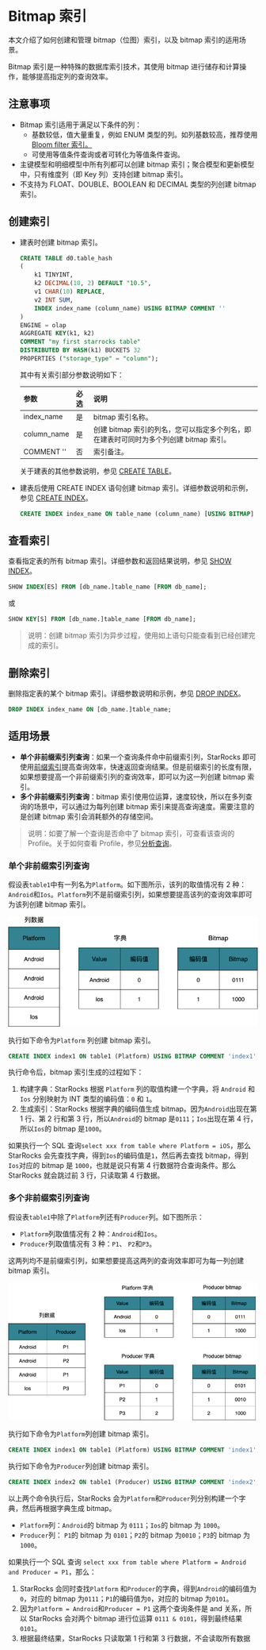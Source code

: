 # Bitmap 索引

本文介绍了如何创建和管理 bitmap（位图）索引，以及 bitmap 索引的适用场景。

Bitmap 索引是一种特殊的数据库索引技术，其使用 bitmap 进行储存和计算操作，能够提高指定列的查询效率。

## 注意事项

- Bitmap 索引适用于满足以下条件的列：
  - 基数较低，值大量重复，例如 ENUM 类型的列。如列基数较高，推荐使用 [Bloom filter 索引。](/using_starrocks/Bloomfilter_index.md)
  - 可使用等值条件查询或者可转化为等值条件查询。
- 主键模型和明细模型中所有列都可以创建 bitmap 索引；聚合模型和更新模型中，只有维度列（即 Key 列）支持创建 bitmap 索引。
- 不支持为 FLOAT、DOUBLE、BOOLEAN 和 DECIMAL 类型的列创建 bitmap 索引。

## 创建索引

- 建表时创建 bitmap 索引。

    ```SQL
    CREATE TABLE d0.table_hash
    (
        k1 TINYINT,
        k2 DECIMAL(10, 2) DEFAULT "10.5",
        v1 CHAR(10) REPLACE,
        v2 INT SUM,
        INDEX index_name (column_name) USING BITMAP COMMENT ''
    )
    ENGINE = olap
    AGGREGATE KEY(k1, k2)
    COMMENT "my first starrocks table"
    DISTRIBUTED BY HASH(k1) BUCKETS 32
    PROPERTIES ("storage_type" = "column");
    ```

    其中有关索引部分参数说明如下：

    | **参数**    | **必选** | **说明**                                                     |
    | ----------- | -------- | ------------------------------------------------------------ |
    | index_name  | 是       | bitmap 索引名称。                                            |
    | column_name | 是       | 创建 bitmap 索引的列名，您可以指定多个列名，即在建表时可同时为多个列创建 bitmap 索引。 |
    | COMMENT ''  | 否       | 索引备注。                                                   |

    关于建表的其他参数说明，参见 [CREATE TABLE](/sql-reference/sql-statements/data-definition/CREATE%20TABLE.md)。

- 建表后使用 CREATE INDEX 语句创建 bitmap 索引。详细参数说明和示例，参见 [CREATE INDEX](/sql-reference/sql-statements/data-definition/CREATE%20INDEX.md)。

    ```SQL
    CREATE INDEX index_name ON table_name (column_name) [USING BITMAP] [COMMENT ''];
    ```

## 查看索引

查看指定表的所有 bitmap 索引。详细参数和返回结果说明，参见 [SHOW INDEX](/sql-reference/sql-statements/Administration/SHOW%20INDEX.md)。

```SQL
SHOW INDEX[ES] FROM [db_name.]table_name [FROM db_name];
```

或

```SQL
SHOW KEY[S] FROM [db_name.]table_name [FROM db_name];
```

> 说明：创建 bitmap 索引为异步过程，使用如上语句只能查看到已经创建完成的索引。

## 删除索引

删除指定表的某个 bitmap 索引。详细参数说明和示例，参见 [DROP INDEX](/sql-reference/sql-statements/data-definition/DROP%20INDEX.md)。

```SQL
DROP INDEX index_name ON [db_name.]table_name;
```

## 适用场景

- **单个非前缀索引列查询**：如果一个查询条件命中前缀索引列，StarRocks 即可使用[前缀索引](/table_design/Sort_key.md)提高查询效率，快速返回查询结果。但是前缀索引的长度有限，如果想要提高一个非前缀索引列的查询效率，即可以为这一列创建 bitmap 索引。
- **多个非前缀索引列查询**：bitmap 索引使用位运算，速度较快，所以在多列查询的场景中，可以通过为每列创建 bitmap 索引来提高查询速度。需要注意的是创建 bitmap 索引会消耗额外的存储空间。

> 说明：如要了解一个查询是否命中了 bitmap 索引，可查看该查询的 Profile。关于如何查看 Profile，参见[分析查询](/administration/Query_planning.md)。

### **单个非前缀索引列查询**

假设表`table1`中有一列名为`Platform`。如下图所示，该列的取值情况有 2 种：`Android`和`Ios`。`Platform`列不是前缀索引列，如果想要提高该列的查询效率即可为该列创建 bitmap 索引。

![figure1](/assets/3.6.1-3.png)

执行如下命令为`Platform` 列创建 bitmap 索引。

```SQL
CREATE INDEX index1 ON table1 (Platform) USING BITMAP COMMENT 'index1';
```

执行命令后，bitmap 索引生成的过程如下：

1. 构建字典：StarRocks 根据 `Platform` 列的取值构建一个字典，将 `Android` 和 `Ios` 分别映射为 INT 类型的编码值：`0` 和 `1`。
2. 生成索引：StarRocks 根据字典的编码值生成 bitmap。因为`Android`出现在第 1 行、第 2 行和第 3 行，所以`Android`的 bitmap 是`0111`；`Ios`出现在第 4 行，所以`Ios`的 bitmap 是`1000`。

如果执行一个 SQL 查询`select xxx from table where Platform = iOS`，那么 StarRocks 会先查找字典，得到`Ios`的编码值是`1`，然后再去查找 bitmap，得到`Ios`对应的 bitmap 是 `1000`，也就是说只有第 4 行数据符合查询条件。那么 StarRocks 就会跳过前 3 行，只读取第 4 行数据。

### **多个非前缀索引列查询**

假设表`table1`中除了`Platform`列还有`Producer`列。如下图所示：

- `Platform`列取值情况有 2 种：`Android`和`Ios`。
- `Producer`列取值情况有 3 种：`P1`、 `P2`和`P3`。

这两列均不是前缀索引列，如果想要提高这两列的查询效率即可为每一列创建 bitmap 索引。

![figure2](/assets/3.6.1-2.png)

执行如下命令为`Platform`列创建 bitmap 索引。

```SQL
CREATE INDEX index1 ON table1 (Platform) USING BITMAP COMMENT 'index1';
```

执行如下命令为`Producer`列创建 bitmap 索引。

```SQL
CREATE INDEX index2 ON table1 (Producer) USING BITMAP COMMENT 'index2';
```

以上两个命令执行后，StarRocks 会为`Platform`和`Producer`列分别构建一个字典，然后再根据字典生成 bitmap。

- `Platform`列：`Android`的 bitmap 为 `0111`；`Ios`的 bitmap 为 `1000`。
- `Producer`列： `P1`的 bitmap 为 `0101`；`P2`的 bitmap 为`0010`；`P3`的 bitmap 为 `1000`。

如果执行一个 SQL 查询 `select xxx from table where Platform = Android and Producer = P1`，那么：

1. StarRocks 会同时查找`Platform` 和`Producer`的字典，得到`Android`的编码值为`0`，对应的 bitmap 为`0111`；`P1`的编码值为`0`，对应的 bitmap 为`0101`。
2. 因为`Platform = Android`和`Producer = P1` 这两个查询条件是 and 关系，所以 StarRocks 会对两个 bitmap 进行位运算 `0111 & 0101`，得到最终结果`0101`。
3. 根据最终结果，StarRocks 只读取第 1 行和第 3 行数据，不会读取所有数据
